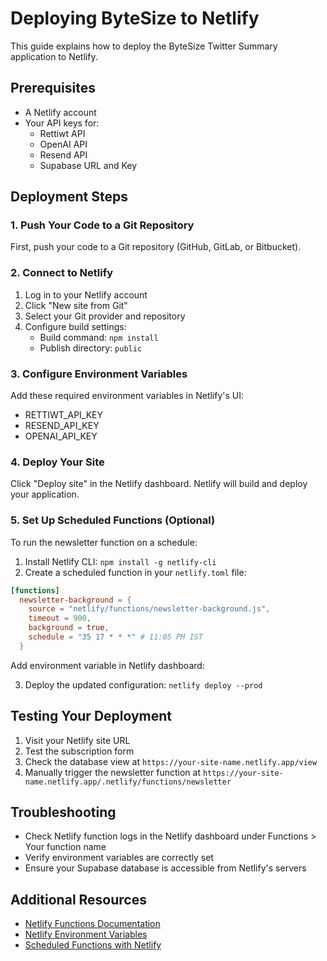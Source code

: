 # Deploying ByteSize to Netlify

This guide explains how to deploy the ByteSize Twitter Summary application to Netlify.

## Prerequisites

- A Netlify account
- Your API keys for:
  - Rettiwt API
  - OpenAI API
  - Resend API
  - Supabase URL and Key

## Deployment Steps

### 1. Push Your Code to a Git Repository

First, push your code to a Git repository (GitHub, GitLab, or Bitbucket).

### 2. Connect to Netlify

1. Log in to your Netlify account
2. Click "New site from Git"
3. Select your Git provider and repository
4. Configure build settings:
   - Build command: `npm install`
   - Publish directory: `public`

### 3. Configure Environment Variables

Add these required environment variables in Netlify's UI:
- RETTIWT_API_KEY
- RESEND_API_KEY
- OPENAI_API_KEY

### 4. Deploy Your Site

Click "Deploy site" in the Netlify dashboard. Netlify will build and deploy your application.

### 5. Set Up Scheduled Functions (Optional)

To run the newsletter function on a schedule:

1. Install Netlify CLI: `npm install -g netlify-cli`
2. Create a scheduled function in your `netlify.toml` file:

```toml
[functions]
  newsletter-background = { 
    source = "netlify/functions/newsletter-background.js",
    timeout = 900, 
    background = true,
    schedule = "35 17 * * *" # 11:05 PM IST
  }
```



Add environment variable in Netlify dashboard:

3. Deploy the updated configuration: `netlify deploy --prod`

## Testing Your Deployment

1. Visit your Netlify site URL
2. Test the subscription form
3. Check the database view at `https://your-site-name.netlify.app/view`
4. Manually trigger the newsletter function at `https://your-site-name.netlify.app/.netlify/functions/newsletter`

## Troubleshooting

- Check Netlify function logs in the Netlify dashboard under Functions > Your function name
- Verify environment variables are correctly set
- Ensure your Supabase database is accessible from Netlify's servers

## Additional Resources

- [Netlify Functions Documentation](https://docs.netlify.com/functions/overview/)
- [Netlify Environment Variables](https://docs.netlify.com/configure-builds/environment-variables/)
- [Scheduled Functions with Netlify](https://docs.netlify.com/functions/scheduled-functions/)